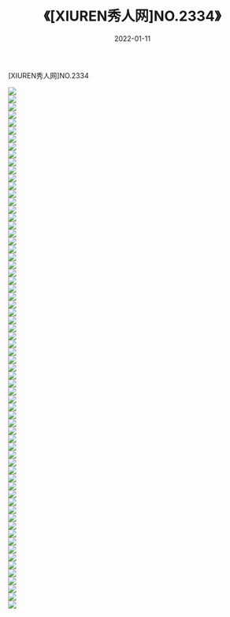 ﻿---
layout: post
title:  《[XIUREN秀人网]NO.2334》
date:   2022-01-11
img: http://img.660000.xyz/Sharelink/秀人网/秀人网第03部分/[XIUREN秀人网]NO.2334/000.jpg
categories: [美女, 清纯, 唯美]
---

[XIUREN秀人网]NO.2334

 ![](http://img.660000.xyz/Sharelink/秀人网/秀人网第03部分/[XIUREN秀人网]NO.2334/001.jpg) <br>![](http://img.660000.xyz/Sharelink/秀人网/秀人网第03部分/[XIUREN秀人网]NO.2334/002.jpg) <br>![](http://img.660000.xyz/Sharelink/秀人网/秀人网第03部分/[XIUREN秀人网]NO.2334/003.jpg) <br>![](http://img.660000.xyz/Sharelink/秀人网/秀人网第03部分/[XIUREN秀人网]NO.2334/004.jpg) <br>![](http://img.660000.xyz/Sharelink/秀人网/秀人网第03部分/[XIUREN秀人网]NO.2334/005.jpg) <br>![](http://img.660000.xyz/Sharelink/秀人网/秀人网第03部分/[XIUREN秀人网]NO.2334/006.jpg) <br>![](http://img.660000.xyz/Sharelink/秀人网/秀人网第03部分/[XIUREN秀人网]NO.2334/007.jpg) <br>![](http://img.660000.xyz/Sharelink/秀人网/秀人网第03部分/[XIUREN秀人网]NO.2334/008.jpg) <br>![](http://img.660000.xyz/Sharelink/秀人网/秀人网第03部分/[XIUREN秀人网]NO.2334/009.jpg) <br>![](http://img.660000.xyz/Sharelink/秀人网/秀人网第03部分/[XIUREN秀人网]NO.2334/010.jpg) <br>![](http://img.660000.xyz/Sharelink/秀人网/秀人网第03部分/[XIUREN秀人网]NO.2334/011.jpg) <br>![](http://img.660000.xyz/Sharelink/秀人网/秀人网第03部分/[XIUREN秀人网]NO.2334/012.jpg) <br>![](http://img.660000.xyz/Sharelink/秀人网/秀人网第03部分/[XIUREN秀人网]NO.2334/013.jpg) <br>![](http://img.660000.xyz/Sharelink/秀人网/秀人网第03部分/[XIUREN秀人网]NO.2334/014.jpg) <br>![](http://img.660000.xyz/Sharelink/秀人网/秀人网第03部分/[XIUREN秀人网]NO.2334/015.jpg) <br>![](http://img.660000.xyz/Sharelink/秀人网/秀人网第03部分/[XIUREN秀人网]NO.2334/016.jpg) <br>![](http://img.660000.xyz/Sharelink/秀人网/秀人网第03部分/[XIUREN秀人网]NO.2334/017.jpg) <br>![](http://img.660000.xyz/Sharelink/秀人网/秀人网第03部分/[XIUREN秀人网]NO.2334/018.jpg) <br>![](http://img.660000.xyz/Sharelink/秀人网/秀人网第03部分/[XIUREN秀人网]NO.2334/019.jpg) <br>![](http://img.660000.xyz/Sharelink/秀人网/秀人网第03部分/[XIUREN秀人网]NO.2334/020.jpg) <br>![](http://img.660000.xyz/Sharelink/秀人网/秀人网第03部分/[XIUREN秀人网]NO.2334/021.jpg) <br>![](http://img.660000.xyz/Sharelink/秀人网/秀人网第03部分/[XIUREN秀人网]NO.2334/022.jpg) <br>![](http://img.660000.xyz/Sharelink/秀人网/秀人网第03部分/[XIUREN秀人网]NO.2334/023.jpg) <br>![](http://img.660000.xyz/Sharelink/秀人网/秀人网第03部分/[XIUREN秀人网]NO.2334/024.jpg) <br>![](http://img.660000.xyz/Sharelink/秀人网/秀人网第03部分/[XIUREN秀人网]NO.2334/025.jpg) <br>![](http://img.660000.xyz/Sharelink/秀人网/秀人网第03部分/[XIUREN秀人网]NO.2334/026.jpg) <br>![](http://img.660000.xyz/Sharelink/秀人网/秀人网第03部分/[XIUREN秀人网]NO.2334/027.jpg) <br>![](http://img.660000.xyz/Sharelink/秀人网/秀人网第03部分/[XIUREN秀人网]NO.2334/028.jpg) <br>![](http://img.660000.xyz/Sharelink/秀人网/秀人网第03部分/[XIUREN秀人网]NO.2334/029.jpg) <br>![](http://img.660000.xyz/Sharelink/秀人网/秀人网第03部分/[XIUREN秀人网]NO.2334/030.jpg) <br>![](http://img.660000.xyz/Sharelink/秀人网/秀人网第03部分/[XIUREN秀人网]NO.2334/031.jpg) <br>![](http://img.660000.xyz/Sharelink/秀人网/秀人网第03部分/[XIUREN秀人网]NO.2334/032.jpg) <br>![](http://img.660000.xyz/Sharelink/秀人网/秀人网第03部分/[XIUREN秀人网]NO.2334/033.jpg) <br>![](http://img.660000.xyz/Sharelink/秀人网/秀人网第03部分/[XIUREN秀人网]NO.2334/034.jpg) <br>![](http://img.660000.xyz/Sharelink/秀人网/秀人网第03部分/[XIUREN秀人网]NO.2334/035.jpg) <br>![](http://img.660000.xyz/Sharelink/秀人网/秀人网第03部分/[XIUREN秀人网]NO.2334/036.jpg) <br>![](http://img.660000.xyz/Sharelink/秀人网/秀人网第03部分/[XIUREN秀人网]NO.2334/037.jpg) <br>![](http://img.660000.xyz/Sharelink/秀人网/秀人网第03部分/[XIUREN秀人网]NO.2334/038.jpg) <br>![](http://img.660000.xyz/Sharelink/秀人网/秀人网第03部分/[XIUREN秀人网]NO.2334/039.jpg) <br>![](http://img.660000.xyz/Sharelink/秀人网/秀人网第03部分/[XIUREN秀人网]NO.2334/040.jpg) <br>![](http://img.660000.xyz/Sharelink/秀人网/秀人网第03部分/[XIUREN秀人网]NO.2334/041.jpg) <br>![](http://img.660000.xyz/Sharelink/秀人网/秀人网第03部分/[XIUREN秀人网]NO.2334/042.jpg) <br>![](http://img.660000.xyz/Sharelink/秀人网/秀人网第03部分/[XIUREN秀人网]NO.2334/043.jpg) <br>![](http://img.660000.xyz/Sharelink/秀人网/秀人网第03部分/[XIUREN秀人网]NO.2334/044.jpg) <br>![](http://img.660000.xyz/Sharelink/秀人网/秀人网第03部分/[XIUREN秀人网]NO.2334/045.jpg) <br>![](http://img.660000.xyz/Sharelink/秀人网/秀人网第03部分/[XIUREN秀人网]NO.2334/046.jpg) <br>![](http://img.660000.xyz/Sharelink/秀人网/秀人网第03部分/[XIUREN秀人网]NO.2334/047.jpg) <br>![](http://img.660000.xyz/Sharelink/秀人网/秀人网第03部分/[XIUREN秀人网]NO.2334/048.jpg) <br>![](http://img.660000.xyz/Sharelink/秀人网/秀人网第03部分/[XIUREN秀人网]NO.2334/049.jpg) <br>![](http://img.660000.xyz/Sharelink/秀人网/秀人网第03部分/[XIUREN秀人网]NO.2334/050.jpg) <br>![](http://img.660000.xyz/Sharelink/秀人网/秀人网第03部分/[XIUREN秀人网]NO.2334/051.jpg) <br>![](http://img.660000.xyz/Sharelink/秀人网/秀人网第03部分/[XIUREN秀人网]NO.2334/052.jpg) <br>![](http://img.660000.xyz/Sharelink/秀人网/秀人网第03部分/[XIUREN秀人网]NO.2334/053.jpg) <br>![](http://img.660000.xyz/Sharelink/秀人网/秀人网第03部分/[XIUREN秀人网]NO.2334/054.jpg) <br>![](http://img.660000.xyz/Sharelink/秀人网/秀人网第03部分/[XIUREN秀人网]NO.2334/055.jpg) <br>![](http://img.660000.xyz/Sharelink/秀人网/秀人网第03部分/[XIUREN秀人网]NO.2334/056.jpg) <br>![](http://img.660000.xyz/Sharelink/秀人网/秀人网第03部分/[XIUREN秀人网]NO.2334/057.jpg) <br>![](http://img.660000.xyz/Sharelink/秀人网/秀人网第03部分/[XIUREN秀人网]NO.2334/058.jpg) <br>![](http://img.660000.xyz/Sharelink/秀人网/秀人网第03部分/[XIUREN秀人网]NO.2334/059.jpg) <br>![](http://img.660000.xyz/Sharelink/秀人网/秀人网第03部分/[XIUREN秀人网]NO.2334/060.jpg) <br>![](http://img.660000.xyz/Sharelink/秀人网/秀人网第03部分/[XIUREN秀人网]NO.2334/061.jpg) <br>![](http://img.660000.xyz/Sharelink/秀人网/秀人网第03部分/[XIUREN秀人网]NO.2334/062.jpg) <br>![](http://img.660000.xyz/Sharelink/秀人网/秀人网第03部分/[XIUREN秀人网]NO.2334/063.jpg) <br>![](http://img.660000.xyz/Sharelink/秀人网/秀人网第03部分/[XIUREN秀人网]NO.2334/064.jpg) <br>![](http://img.660000.xyz/Sharelink/秀人网/秀人网第03部分/[XIUREN秀人网]NO.2334/065.jpg) <br>![](http://img.660000.xyz/Sharelink/秀人网/秀人网第03部分/[XIUREN秀人网]NO.2334/066.jpg) <br>